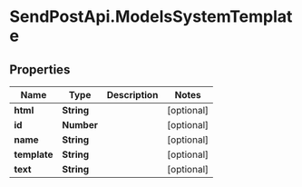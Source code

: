 # SendPostApi.ModelsSystemTemplate

## Properties

Name | Type | Description | Notes
------------ | ------------- | ------------- | -------------
**html** | **String** |  | [optional] 
**id** | **Number** |  | [optional] 
**name** | **String** |  | [optional] 
**template** | **String** |  | [optional] 
**text** | **String** |  | [optional] 


